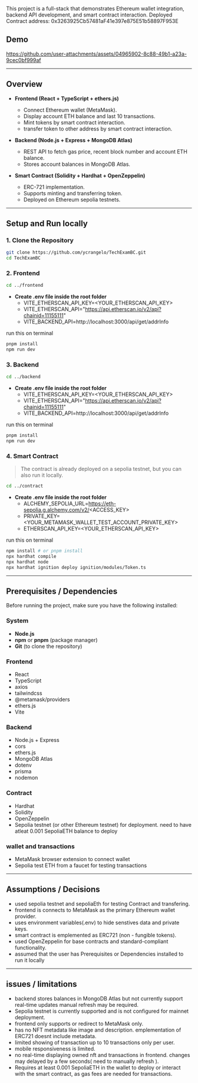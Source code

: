 This project is a full-stack that demonstrates Ethereum wallet integration, backend API development, and smart contract interaction.
Deployed Contract address: 0x3263925Cb57481aF41e397e875E51b58897F953E

## Demo
https://github.com/user-attachments/assets/04965902-8c88-49b1-a23a-9cec0bf999af

---
## Overview
- **Frontend (React + TypeScript + ethers.js)**  
  - Connect Ethereum wallet (MetaMask).  
  - Display account ETH balance and last 10 transactions.
  - Mint tokens by smart contract interaction.
  - transfer token to other address by smart contract interaction.

- **Backend (Node.js + Express  + MongoDB Atlas)**  
  - REST API to fetch gas price, recent block number and account ETH balance.  
  - Stores account balances in MongoDB Atlas.  

- **Smart Contract (Solidity + Hardhat + OpenZeppelin)**  
  - ERC-721 implementation.  
  - Supports minting and transferring token.  
  - Deployed on Ethereum sepolia testnets.  

---
## Setup and Run locally
### 1. Clone the Repository
```bash
git clone https://github.com/ycrangelo/TechExamBC.git
cd TechExamBC
```

### 2. Frontend
```bash
cd ../frontend
```

- **Create .env file inside the root folder**  
  - VITE_ETHERSCAN_API_KEY=<YOUR_ETHERSCAN_API_KEY> 
  - VITE_ETHERSCAN_API="https://api.etherscan.io/v2/api?chainid=11155111" 
  - VITE_BACKEND_API=http://localhost:3000/api/get/addrInfo

run this on terminal
```bash
pnpm install
npm run dev
```

### 3. Backend
```bash
cd ../backend
```

- **Create .env file inside the root folder**  
  - VITE_ETHERSCAN_API_KEY=<YOUR_ETHERSCAN_API_KEY> 
  - VITE_ETHERSCAN_API="https://api.etherscan.io/v2/api?chainid=11155111"
  - VITE_BACKEND_API=http://localhost:3000/api/get/addrInfo

run this on terminal
```bash
pnpm install
npm run dev
```

### 4. Smart Contract
> The contract is already deployed on a sepolia testnet, but you can also run it locally.
```bash
cd ../contract
```
- **Create .env file inside the root folder**  
  - ALCHEMY_SEPOLIA_URL=https://eth-sepolia.g.alchemy.com/v2/<ACCESS_KEY>
  - PRIVATE_KEY=<YOUR_METAMASK_WALLET_TEST_ACCOUNT_PRIVATE_KEY>
  - ETHERSCAN_API_KEY=<YOUR_ETHERSCAN_API_KEY>
  
run this on terminal
```bash
npm install # or pnpm install
npx hardhat compile
npx hardhat node
npx hardhat ignition deploy ignition/modules/Token.ts
```

---
## Prerequisites / Dependencies

Before running the project, make sure you have the following installed:

### System
- **Node.js**
- **npm** or **pnpm** (package manager)
- **Git** (to clone the repository)

### Frontend
- React
- TypeScript
- axios
- tailwindcss
- @metamask/providers
- ethers.js
- Vite

### Backend
- Node.js + Express
- cors
- ethers.js
- MongoDB Atlas
- dotenv
- prisma
- nodemon

### Contract
- Hardhat
- Solidity
- OpenZeppelin
- Sepolia testnet (or other Ethereum testnet) for deployment. need to have atleat 0.001 SepoliaETH balance to deploy

### wallet and transactions
- MetaMask browser extension to connect wallet
- Sepolia test ETH from a faucet for testing transactions

---
## Assumptions / Decisions
- used sepolia testnet and sepoliaEth for testing Contract and transfering.
- frontend is connects to MetaMask as the primary Ethereum wallet provider.
- uses environment variables(.env) to hide senstives data and private keys.
- smart contract is emplemented as ERC721 (non - fungible tokens).
- used OpenZeppelin for base contracts and standard-compliant functionality.
- assumed that the user has Prerequisites or Dependencies installed to run it locally

---
## issues / limitations
- backend stores balances in MongoDB Atlas but not currently support real-time updates manual refresh may be required.
- Sepolia testnet is currently supported and is not configured for mainnet deployment.
- frontend only supports or redirect to MetaMask only.
- has no NFT metadata like image and description. emplementation of ERC721 doesnt include metadata.
- limited showing of transaction up to 10 transactions only per user.
- mobile responsiveness is limited.
- no real-time displaying owned nft and transactions in frontend. changes may delayed by a few seconds( need to manually refresh ).
- Requires at least 0.001 SepoliaETH in the wallet to deploy or interact with the smart contract, as gas fees are needed for transactions.


